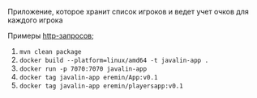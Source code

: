 Приложение, которое хранит список игроков и ведет учет очков для каждого игрока

Примеры [http-запросов](./src/main/resources/http_demo.http);


1. `mvn clean package`
2. `docker build --platform=linux/amd64 -t javalin-app .`
3. `docker run -p 7070:7070 javalin-app`
4. `docker tag javalin-app eremin/App:v0.1`
5. `docker tag javalin-app eremin/playersapp:v0.1`